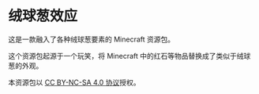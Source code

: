 # 绒球葱效应

这是一款融入了各种绒球葱要素的 Minecraft 资源包。

这个资源包起源于一个玩笑，将 Minecraft 中的红石等物品替换成了类似于绒球葱的外观。

本资源包以 [CC BY-NC-SA 4.0 协议](https://creativecommons.org/licenses/by-nc-sa/4.0/)授权。